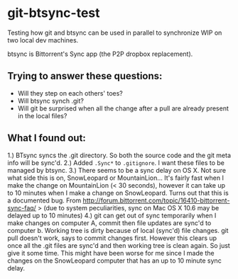 git-btsync-test
===============

Testing how git and btsync can be used in parallel to synchronize WIP on two local dev machines.

btsync is Bittorrent's Sync app (the P2P dropbox replacement).

Trying to answer these questions:
---------------------------------

* Will they step on each others' toes?
* Will btsync synch .git?
* Will git be surprised when all the change after a pull are already present in the local files?

What I found out:
-----------------

1.) BTsync syncs the .git directory. So both the source code and the git meta info will be sync'd.
2.) Added `.Sync*` to `.gitignore`. I want these files to be managed by btsync.
3.) There seems to be a sync delay on OS X. Not sure what side this is on,
    SnowLeopard or MountainLion... It's fairly fast when I make the change on
    MountainLion (< 30 seconds), however it can take up to 10 minutes when
    I make a change on SnowLeopard.
    Turns out that this is a documented bug. From
    http://forum.bittorrent.com/topic/16410-bittorrent-sync-faq/
    >  (due to system peculiarities, sync on Mac OS X 10.6 may be delayed up to 10 minutes)
4.) git can get out of sync temporarily when I make changes on computer A, commit
    then file updates are sync'd to computer b. Working tree is dirty because
    of local (sync'd) file changes. git pull doesn't work, says to commit
    changes first. However this clears up once all the .git files are sync'd
    and then working tree is clean again. So just give it some time.
    This might have been worse for me since I made the changes on the
    SnowLeopard computer that has an up to 10 minute sync delay.

